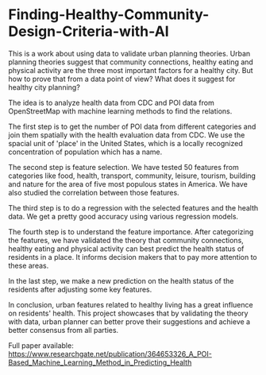 # Finding-Healthy-Community-Design-Criteria-with-AI

This is a work about using data to validate urban planning theories. Urban planning theories suggest that community connections, healthy eating and physical activity are the three most important factors for a healthy city. But how to prove that from a data point of view? What does it suggest for healthy city planning?

The idea is to analyze health data from CDC and POI data from OpenStreetMap with machine learning methods to find the relations. 

The first step is to get the number of POI data from different categories and join them spatially with the health evaluation data from CDC. We use the spacial unit of 'place' in the United States, which is a locally recognized concentration of population which has a name.

The second step is feature selection. We have tested 50 features from categories like food, health, transport, community, leisure, tourism, building and nature for the area of five most populous states in America. We have also studied the correlation between those features. 

The third step is to do a regression with the selected features and the health data. We get a pretty good accuracy using various regression models. 

The fourth step is to understand the feature importance. After categorizing the features, we have validated the theory that community connections, healthy eating and physical activity can best predict the health status of residents in a place. It informs decision makers that to pay more attention to these areas. 

In the last step, we make a new prediction on the health status of the residents after adjusting some key features. 

In conclusion, urban features related to healthy living has a great influence on residents' health. This project showcases that by validating the theory with data, urban planner can better prove their suggestions and achieve a better consensus from all parties. 

Full paper available: https://www.researchgate.net/publication/364653326_A_POI-Based_Machine_Learning_Method_in_Predicting_Health
